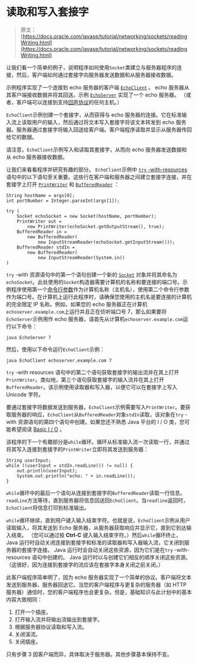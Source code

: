 # 读取和写入套接字

> 原文： [https://docs.oracle.com/javase/tutorial/networking/sockets/readingWriting.html](https://docs.oracle.com/javase/tutorial/networking/sockets/readingWriting.html)

让我们看一个简单的例子，说明程序如何使用`Socket`类建立与服务器程序的连接，然后，客户端如何通过套接字向服务器发送数据和从服务器接收数据。

示例程序实现了一个连接到 echo 服务器的客户端 [`EchoClient`](examples/EchoClient.java) 。 echo 服务器从其客户端接收数据并将其回送。示例 [`EchoServer`](examples/EchoServer.java) 实现了一个 echo 服务器。 （或者，客户端可以连接到支持[回声协议](http://tools.ietf.org/html/rfc862)的任何主机。）

`EchoClient`示例创建一个套接字，从而获得与 echo 服务器的连接。它在标准输入流上读取用户的输入，然后通过将文本写入套接字将该文本转发到 echo 服务器。服务器通过套接字将输入回送给客户端。客户端程序读取并显示从服务器传回给它的数据。

请注意，`EchoClient`示例写入和读取其套接字，从而向 echo 服务器发送数据和从 echo 服务器接收数据。

让我们来看看程序并研究有趣的部分。 `EchoClient`示例中 [`try` -with-resources](../../essential/exceptions/tryResourceClose.html) 语句中的以下语句至关重要。这些行在客户端和服务器之间建立套接字连接，并在套接字上打开 [`PrintWriter`](https://docs.oracle.com/javase/8/docs/api/java/io/PrintWriter.html) 和 [`BufferedReader`](https://docs.oracle.com/javase/8/docs/api/java/io/BufferedReader.html) ：

```
String hostName = args[0];
int portNumber = Integer.parseInt(args[1]);

try (
    Socket echoSocket = new Socket(hostName, portNumber);
    PrintWriter out =
        new PrintWriter(echoSocket.getOutputStream(), true);
    BufferedReader in =
        new BufferedReader(
            new InputStreamReader(echoSocket.getInputStream()));
    BufferedReader stdIn =
        new BufferedReader(
            new InputStreamReader(System.in))
)

```

`try` -with 资源语句中的第一个语句创建一个新的 [`Socket`](https://docs.oracle.com/javase/8/docs/api/java/net/Socket.html) 对象并将其命名为`echoSocket`。此处使用的`Socket`构造器需要计算机的名称和要连接的端口号。示例程序使用第一个[命令行参数](../../essential/environment/cmdLineArgs.html)作为计算机名称（主机名），使用第二个命令行参数作为端口号。在计算机上运行此程序时，请确保您使用的主机名是要连接的计算机的完全限定 IP 名称。例如，如果您的 echo 服务器正在计算机`echoserver.example.com`上运行并且正在侦听端口号 7，那么如果要将`EchoServer`示例用作 echo 服务器，请首先从计算机`echoserver.example.com`运行以下命令：

```
java EchoServer 7

```

然后，使用以下命令运行`EchoClient`示例：

```
java EchoClient echoserver.example.com 7

```

`try` -with resources 语句中的第二个语句获取套接字的输出流并在其上打开`PrintWriter`。类似地，第三个语句获取套接字的输入流并在其上打开`BufferedReader`。该示例使用读取器和写入器，以便它可以在套接字上写入 Unicode 字符。

要通过套接字将数据发送到服务器，`EchoClient`示例需要写入`PrintWriter`。要获取服务器的响应，`EchoClient`从`BufferedReader`对象`stdIn`读取，该对象在`try` -with 资源语句的第四个语句中创建。如果您还不熟悉 Java 平台的 I / O 类，您可能希望阅读 [Basic I / O](../../essential/io/index.html) 。

该程序的下一个有趣部分是`while`循环。循环从标准输入流一次读取一行，并通过将其写入连接到套接字的`PrintWriter`立即将其发送到服务器：

```
String userInput;
while ((userInput = stdIn.readLine()) != null) {
    out.println(userInput);
    System.out.println("echo: " + in.readLine());
}

```

`while`循环中的最后一个语句从连接到套接字的`BufferedReader`读取一行信息。 `readLine`方法等待，直到服务器将信息回送回`EchoClient`。当`readline`返回时，`EchoClient`将信息打印到标准输出。

`while`循环继续，直到用户键入输入结束字符。也就是说，`EchoClient`示例从用户读取输入，将其发送到 Echo 服务器，从服务器获取响应并显示它，直到它到达输入结束。 （您可以通过按 **Ctrl-C** 键入输入结束字符。）然后`while`循环终止，Java 运行时自动关闭连接到套接字和标准的读取器和写入器输入流，它关闭到服务器的套接字连接。 Java 运行时会自动关闭这些资源，因为它们是在`try` -with-resources 语句中创建的。 Java 运行时以与创建它们相反的顺序关闭这些资源。 （这很好，因为连接到套接字的流应该在套接字本身关闭之前关闭。）

此客户端程序简单明了，因为 echo 服务器实现了一个简单的协议。客户端将文本发送到服务器，服务器回送它。当您的客户端程序与更复杂的服务器（如 HTTP 服务器）通信时，您的客户端程序也会更复杂。但是，基础知识与此计划中的基本内容大致相同：

1.  打开一个插座。
2.  打开输入流并将输出流输出到套接字。
3.  根据服务器协议读取和写入流。
4.  关闭溪流。
5.  关闭插座。

只有步骤 3 因客户端而异，具体取决于服务器。其他步骤基本保持不变。